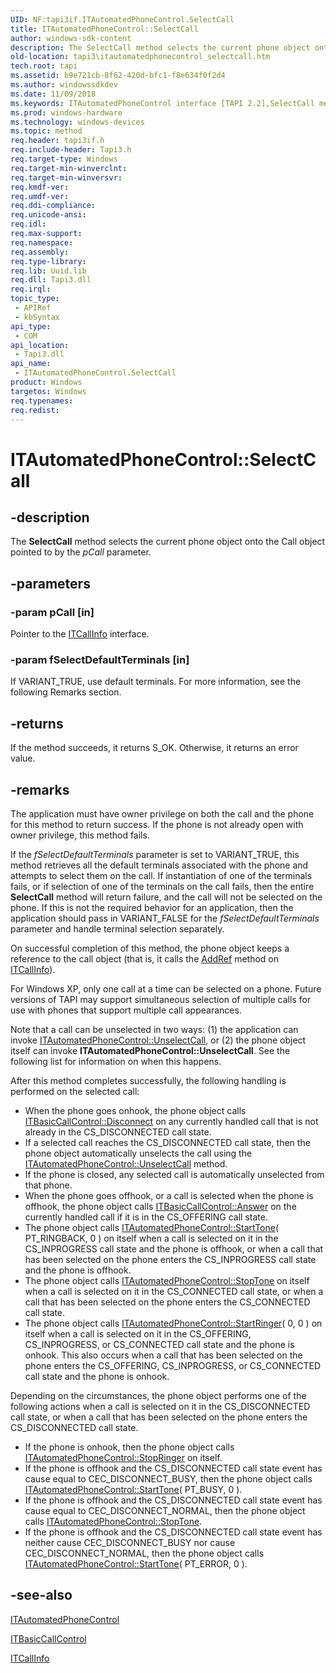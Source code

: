 ```yaml
---
UID: NF:tapi3if.ITAutomatedPhoneControl.SelectCall
title: ITAutomatedPhoneControl::SelectCall
author: windows-sdk-content
description: The SelectCall method selects the current phone object onto the Call object pointed to by the pCall parameter.
old-location: tapi3\itautomatedphonecontrol_selectcall.htm
tech.root: tapi
ms.assetid: b9e721cb-8f62-420d-bfc1-f8e634f0f2d4
ms.author: windowssdkdev
ms.date: 11/09/2018
ms.keywords: ITAutomatedPhoneControl interface [TAPI 2.2],SelectCall method, ITAutomatedPhoneControl.SelectCall, ITAutomatedPhoneControl::SelectCall, SelectCall, SelectCall method [TAPI 2.2], SelectCall method [TAPI 2.2],ITAutomatedPhoneControl interface, _tapi3_itautomatedphonecontrol_selectcall, tapi3.itautomatedphonecontrol_selectcall, tapi3if/ITAutomatedPhoneControl::SelectCall
ms.prod: windows-hardware
ms.technology: windows-devices
ms.topic: method
req.header: tapi3if.h
req.include-header: Tapi3.h
req.target-type: Windows
req.target-min-winverclnt: 
req.target-min-winversvr: 
req.kmdf-ver: 
req.umdf-ver: 
req.ddi-compliance: 
req.unicode-ansi: 
req.idl: 
req.max-support: 
req.namespace: 
req.assembly: 
req.type-library: 
req.lib: Uuid.lib
req.dll: Tapi3.dll
req.irql: 
topic_type:
 - APIRef
 - kbSyntax
api_type:
 - COM
api_location:
 - Tapi3.dll
api_name:
 - ITAutomatedPhoneControl.SelectCall
product: Windows
targetos: Windows
req.typenames: 
req.redist: 
---
```


# ITAutomatedPhoneControl::SelectCall


## -description


The 
<b>SelectCall</b> method selects the current phone object onto the Call object pointed to by the <i>pCall</i> parameter.


## -parameters




### -param pCall [in]

Pointer to the 
<a href="https://msdn.microsoft.com/5209d4a1-e05b-453e-8896-2dc71f0b9af0">ITCallInfo</a> interface.


### -param fSelectDefaultTerminals [in]

If VARIANT_TRUE, use default terminals. For more information, see the following Remarks section.


## -returns



If the method succeeds, it returns S_OK. Otherwise, it returns an error value.




## -remarks



The application must have owner privilege on both the call and the phone for this method to return success. If the phone is not already open with owner privilege, this method fails.

If the <i>fSelectDefaultTerminals</i> parameter is set to VARIANT_TRUE, this method retrieves all the default terminals associated with the phone and attempts to select them on the call. If instantiation of one of the terminals fails, or if selection of one of the terminals on the call fails, then the entire 
<b>SelectCall</b> method will return failure, and the call will not be selected on the phone. If this is not the required behavior for an application, then the application should pass in VARIANT_FALSE for the <i>fSelectDefaultTerminals</i> parameter and handle terminal selection separately.

On successful completion of this method, the phone object keeps a reference to the call object (that is, it calls the 
<a href="https://msdn.microsoft.com/en-us/library/ms691379(v=VS.85).aspx">AddRef</a> method on 
<a href="https://msdn.microsoft.com/5209d4a1-e05b-453e-8896-2dc71f0b9af0">ITCallInfo</a>).

For Windows XP, only one call at a time can be selected on a phone. Future versions of TAPI may support simultaneous selection of multiple calls for use with phones that support multiple call appearances.

Note that a call can be unselected in two ways: (1) the application can invoke 
<a href="https://msdn.microsoft.com/3c2a9899-add7-4c09-b32e-11061fc2c5a5">ITAutomatedPhoneControl::UnselectCall</a>, or (2) the phone object itself can invoke <b>ITAutomatedPhoneControl::UnselectCall</b>. See the following list for information on when this happens.

After this method completes successfully, the following handling is performed on the selected call:

<ul>
<li>When the phone goes onhook, the phone object calls 
<a href="https://msdn.microsoft.com/b7d556fd-d3f5-4b93-96a9-cc5c58fb8a95">ITBasicCallControl::Disconnect</a> on any currently handled call that is not already in the CS_DISCONNECTED call state.</li>
<li>If a selected call reaches the CS_DISCONNECTED call state, then the phone object automatically unselects the call using the 
<a href="https://msdn.microsoft.com/3c2a9899-add7-4c09-b32e-11061fc2c5a5">ITAutomatedPhoneControl::UnselectCall</a> method.</li>
<li>If the phone is closed, any selected call is automatically unselected from that phone.</li>
<li>When the phone goes offhook, or a call is selected when the phone is offhook, the phone object calls 
<a href="https://msdn.microsoft.com/81928cf7-082e-44e1-a631-a50a1f01ecec">ITBasicCallControl::Answer</a> on the currently handled call if it is in the CS_OFFERING call state.</li>
<li>The phone object calls 
<a href="https://msdn.microsoft.com/04cce8d6-ccab-4eeb-a97c-3bc24ec3fc00">ITAutomatedPhoneControl::StartTone</a>( PT_RINGBACK, 0 ) on itself when a call is selected on it in the CS_INPROGRESS call state and the phone is offhook, or when a call that has been selected on the phone enters the CS_INPROGRESS call state and the phone is offhook.</li>
<li>The phone object calls 
<a href="https://msdn.microsoft.com/618743c3-6d4a-4cab-a4fc-7cd4e3b8cdd9">ITAutomatedPhoneControl::StopTone</a> on itself when a call is selected on it in the CS_CONNECTED call state, or when a call that has been selected on the phone enters the CS_CONNECTED call state.</li>
<li>The phone object calls 
<a href="https://msdn.microsoft.com/bf94aab7-6b12-43f8-b49f-a7cf6617dd57">ITAutomatedPhoneControl::StartRinger</a>( 0, 0 ) on itself when a call is selected on it in the CS_OFFERING, CS_INPROGRESS, or CS_CONNECTED call state and the phone is onhook. This also occurs when a call that has been selected on the phone enters the CS_OFFERING, CS_INPROGRESS, or CS_CONNECTED call state and the phone is onhook.</li>
</ul>
Depending on the circumstances, the phone object performs one of the following actions when a call is selected on it in the CS_DISCONNECTED call state, or when a call that has been selected on the phone enters the CS_DISCONNECTED call state.

<ul>
<li>If the phone is onhook, then the phone object calls 
<a href="https://msdn.microsoft.com/74829b2a-6530-40d2-8693-7c6104de7309">ITAutomatedPhoneControl::StopRinger</a> on itself.</li>
<li>If the phone is offhook and the CS_DISCONNECTED call state event has cause equal to CEC_DISCONNECT_BUSY, then the phone object calls 
<a href="https://msdn.microsoft.com/04cce8d6-ccab-4eeb-a97c-3bc24ec3fc00">ITAutomatedPhoneControl::StartTone</a>( PT_BUSY, 0 ).</li>
<li>If the phone is offhook and the CS_DISCONNECTED call state event has cause equal to CEC_DISCONNECT_NORMAL, then the phone object calls 
<a href="https://msdn.microsoft.com/618743c3-6d4a-4cab-a4fc-7cd4e3b8cdd9">ITAutomatedPhoneControl::StopTone</a>.</li>
<li>If the phone is offhook and the CS_DISCONNECTED call state event has neither cause CEC_DISCONNECT_BUSY nor cause CEC_DISCONNECT_NORMAL, then the phone object calls 
<a href="https://msdn.microsoft.com/04cce8d6-ccab-4eeb-a97c-3bc24ec3fc00">ITAutomatedPhoneControl::StartTone</a>( PT_ERROR, 0 ).</li>
</ul>



## -see-also




<a href="https://msdn.microsoft.com/60d4f079-75ee-4aeb-9e7c-0b16d90da754">ITAutomatedPhoneControl</a>



<a href="https://msdn.microsoft.com/a0b4c496-5ee8-4810-8170-8ea505c99f18">ITBasicCallControl</a>



<a href="https://msdn.microsoft.com/5209d4a1-e05b-453e-8896-2dc71f0b9af0">ITCallInfo</a>
 

 

